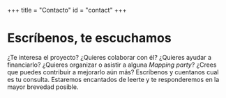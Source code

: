+++
title = "Contacto"
id = "contact"
+++

# Escríbenos, te escuchamos

¿Te interesa el proyecto? ¿Quieres colaborar con él? ¿Quieres ayudar a financiarlo? ¿Quieres organizar o asistir a alguna *Mapping party*? ¿Crees que puedes contribuir a mejorarlo aún más? Escríbenos y cuentanos cual es tu consulta. Estaremos encantados de leerte y te responderemos en la mayor brevedad posible.
